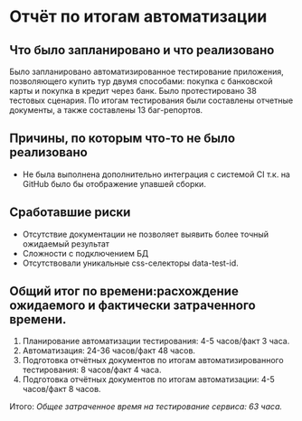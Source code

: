 # Отчёт по итогам автоматизации

## Что было запланировано и что реализовано
Было запланировано автоматизированное тестирование приложения, позволяющего купить тур двумя способами: покупка с банковской карты и покупка в кредит через банк. Было протестировано 38 тестовых сценария. По итогам тестирования были составлены отчетные документы, а также составлены 13 баг-репортов.

## Причины, по которым что-то не было реализовано
* Не была выполнена дополнительно интеграция с системой CI т.к. на GitHub было бы отображение упавшей сборки.

## Сработавшие риски
* Отсутствие документации не позволяет выявить более точный ожидаемый результат
* Сложности с подключением БД
* Отсутствовали уникальные css-селекторы data-test-id.

## Общий итог по времени:расхождение ожидаемого и фактически затраченного времени.
1. Планирование автоматизации тестирования: 4-5 часов/факт 3 часа.
2. Автоматизация: 24-36 часов/факт 48 часов.
3. Подготовка отчётных документов по итогам автоматизированного тестирования: 8 часов/факт 4 часа.
4. Подготовка отчётных документов по итогам автоматизации: 4-5 часов/факт 8 часов.

Итого:
*Общее затраченное время на тестирование сервиса: 63 часа.*
